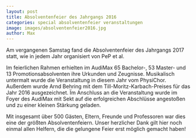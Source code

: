 ```yaml
---
layout: post
title: Absolventenfeier des Jahrgangs 2016
categories: special absolventenfeier veranstaltungen
image: images/absolventenfeier2016.jpg
author: Max
---
```


Am vergangenen Samstag fand die Absolventenfeier des Jahrgangs 2017 statt, 
wie in jedem Jahr organisiert von PeP et al.

Im feierlichen Rahmen erhielten im AudiMax 65 Bachelor-, 53 Master- und 13 Promotionsabsolventen
ihre Urkunden und Zeugnisse. 
Musikalisch untermalt wurde die Veranstaltung in diesem Jahr vom PhysiChor.
Außerdem wurde Arnd Behring mit dem Till-Moritz-Karbach-Preises für das Jahr 2016 ausgezeichnet.
Ïm Anschluss an die Veranstaltung wurde im Foyer des AudiMax mit Sekt auf die erfolgreichen Abschlüsse 
angestoßen und zu einer kleinen Stärkung geladen.

Mit insgesamt über 500 Gästen, Eltern, Freunde und Professoren war dies eine der größten Absolventenfeiern.
Unser herzlicher Dank gilt hier noch einmal allen Helfern, die die gelungene Feier erst möglich gemacht haben!

